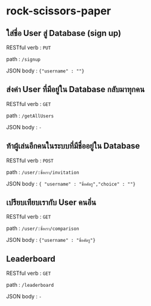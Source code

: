 # rock-scissors-paper

## ใส่ชี่อ User สู่ Database (sign up)
RESTful verb : `PUT`

path : `/signup`

JSON body : `{"username" : ""}`

## ส่งค่า User ที่มีอยู่ใน Database กลับมาทุกคน
RESTful verb : `GET`

path : `/getAllUsers`

JSON body : `-`

## ท้าผู้เล่นอีกคนในระบบที่มีชื่ออยู่ใน Database 
RESTful verb : `POST`

path : `/user/:ชื่อเรา/invitation`

JSON body : `{ "username" : "ชื่อศัตรู","choice" : ""}`

## เปรียบเทียบเรากับ User คนอิ่น
RESTful verb : `GET`

path : `/user/:ชื่อเรา/comparison`

JSON body : `{"username" : "ชื่อศัตรู"}`

## Leaderboard
RESTful verb : `GET`

path : `/leaderboard`

JSON body : `-`
